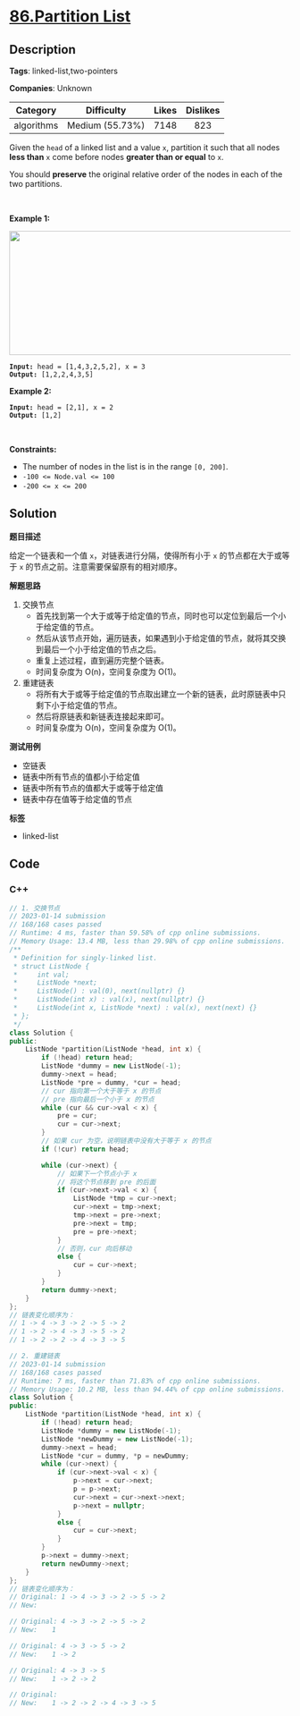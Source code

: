 # [86.Partition List](https://leetcode.com/problems/partition-list/description/)

## Description

**Tags**: linked-list,two-pointers

**Companies**: Unknown

|  Category  |   Difficulty    | Likes | Dislikes |
| :--------: | :-------------: | :---: | :------: |
| algorithms | Medium (55.73%) | 7148  |   823    |

<p>Given the <code>head</code> of a linked list and a value <code>x</code>, partition it such that all nodes <strong>less than</strong> <code>x</code> come before nodes <strong>greater than or equal</strong> to <code>x</code>.</p>
<p>You should <strong>preserve</strong> the original relative order of the nodes in each of the two partitions.</p>
<p>&nbsp;</p>
<p><strong class="example">Example 1:</strong></p>
<img alt="" src="https://assets.leetcode.com/uploads/2021/01/04/partition.jpg" style="width: 662px; height: 222px;" />
<pre><code><strong>Input:</strong> head = [1,4,3,2,5,2], x = 3
<strong>Output:</strong> [1,2,2,4,3,5]</code></pre>
<p><strong class="example">Example 2:</strong></p>
<pre><code><strong>Input:</strong> head = [2,1], x = 2
<strong>Output:</strong> [1,2]</code></pre>
<p>&nbsp;</p>
<p><strong>Constraints:</strong></p>
<ul>
  <li>The number of nodes in the list is in the range <code>[0, 200]</code>.</li>
  <li><code>-100 &lt;= Node.val &lt;= 100</code></li>
  <li><code>-200 &lt;= x &lt;= 200</code></li>
</ul>

## Solution

**题目描述**

给定一个链表和一个值 `x`，对链表进行分隔，使得所有小于 `x` 的节点都在大于或等于 `x` 的节点之前。注意需要保留原有的相对顺序。

**解题思路**

1. 交换节点
   - 首先找到第一个大于或等于给定值的节点，同时也可以定位到最后一个小于给定值的节点。
   - 然后从该节点开始，遍历链表，如果遇到小于给定值的节点，就将其交换到最后一个小于给定值的节点之后。
   - 重复上述过程，直到遍历完整个链表。
   - 时间复杂度为 O(n)，空间复杂度为 O(1)。
2. 重建链表
   - 将所有大于或等于给定值的节点取出建立一个新的链表，此时原链表中只剩下小于给定值的节点。
   - 然后将原链表和新链表连接起来即可。
   - 时间复杂度为 O(n)，空间复杂度为 O(1)。

**测试用例**

- 空链表
- 链表中所有节点的值都小于给定值
- 链表中所有节点的值都大于或等于给定值
- 链表中存在值等于给定值的节点

**标签**

- linked-list

<!-- code start -->
## Code

### C++

```cpp
// 1. 交换节点
// 2023-01-14 submission
// 168/168 cases passed
// Runtime: 4 ms, faster than 59.58% of cpp online submissions.
// Memory Usage: 13.4 MB, less than 29.98% of cpp online submissions.
/**
 * Definition for singly-linked list.
 * struct ListNode {
 *     int val;
 *     ListNode *next;
 *     ListNode() : val(0), next(nullptr) {}
 *     ListNode(int x) : val(x), next(nullptr) {}
 *     ListNode(int x, ListNode *next) : val(x), next(next) {}
 * };
 */
class Solution {
public:
    ListNode *partition(ListNode *head, int x) {
        if (!head) return head;
        ListNode *dummy = new ListNode(-1);
        dummy->next = head;
        ListNode *pre = dummy, *cur = head;
        // cur 指向第一个大于等于 x 的节点
        // pre 指向最后一个小于 x 的节点
        while (cur && cur->val < x) {
            pre = cur;
            cur = cur->next;
        }
        // 如果 cur 为空，说明链表中没有大于等于 x 的节点
        if (!cur) return head;

        while (cur->next) {
            // 如果下一个节点小于 x
            // 将这个节点移到 pre 的后面
            if (cur->next->val < x) {
                ListNode *tmp = cur->next;
                cur->next = tmp->next;
                tmp->next = pre->next;
                pre->next = tmp;
                pre = pre->next;
            }
            // 否则，cur 向后移动
            else {
                cur = cur->next;
            }
        }
        return dummy->next;
    }
};
// 链表变化顺序为：
// 1 -> 4 -> 3 -> 2 -> 5 -> 2
// 1 -> 2 -> 4 -> 3 -> 5 -> 2
// 1 -> 2 -> 2 -> 4 -> 3 -> 5
```

```cpp
// 2. 重建链表
// 2023-01-14 submission
// 168/168 cases passed
// Runtime: 7 ms, faster than 71.83% of cpp online submissions.
// Memory Usage: 10.2 MB, less than 94.44% of cpp online submissions.
class Solution {
public:
    ListNode *partition(ListNode *head, int x) {
        if (!head) return head;
        ListNode *dummy = new ListNode(-1);
        ListNode *newDummy = new ListNode(-1);
        dummy->next = head;
        ListNode *cur = dummy, *p = newDummy;
        while (cur->next) {
            if (cur->next->val < x) {
                p->next = cur->next;
                p = p->next;
                cur->next = cur->next->next;
                p->next = nullptr;
            }
            else {
                cur = cur->next;
            }
        }
        p->next = dummy->next;
        return newDummy->next;
    }
};
// 链表变化顺序为：
// Original: 1 -> 4 -> 3 -> 2 -> 5 -> 2
// New:

// Original: 4 -> 3 -> 2 -> 5 -> 2
// New:　  1

// Original: 4 -> 3 -> 5 -> 2
// New:　  1 -> 2

// Original: 4 -> 3 -> 5
// New:　  1 -> 2 -> 2

// Original:
// New:　  1 -> 2 -> 2 -> 4 -> 3 -> 5
```

<!-- code end -->
